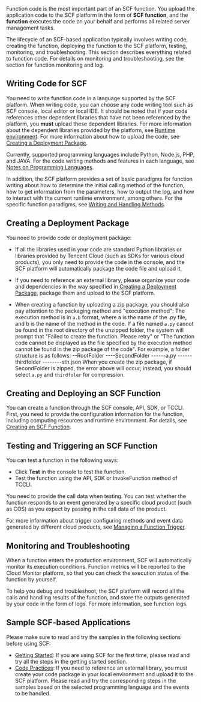 Function code is the most important part of an SCF function. You upload the application code to the SCF platform in the form of **SCF function**, and the **function** executes the code on your behalf and performs all related server management tasks.

The lifecycle of an SCF-based application typically involves writing code, creating the function, deploying the function to the SCF platform, testing, monitoring, and troubleshooting. This section describes everything related to function code. For details on monitoring and troubleshooting, see the section for function monitoring and log.

## Writing Code for SCF

You need to write function code in a language supported by the SCF platform. When writing code, you can choose any code writing tool such as SCF console, local editor or local IDE. It should be noted that if your code references other dependent libraries that have not been referenced by the platform, you **must** upload these dependent libraries. For more information about the dependent libraries provided by the platform, see [Runtime environment](https://cloud.tencent.com/document/product/583/9694#.E6.89.A7.E8.A1.8C.E7.8E.AF.E5.A2.83.E5.92.8C.E5.8F.AF.E7.94.A8.E5.BA.93). For more information about how to upload the code, see [Creating a Deployment Package](https://intl.cloud.tencent.com/document/product/583/32741).

Currently, supported programming languages include Python, Node.js, PHP, and JAVA. For the code writing methods and features in each language, see [Notes on Programming Languages](https://intl.cloud.tencent.com/document/product/583/11060).

In addition, the SCF platform provides a set of basic paradigms for function writing about how to determine the initial calling method of the function, how to get information from the parameters, how to output the log, and how to interact with the current runtime environment, among others. For the specific function paradigms, see [Writing and Handling Methods](https://cloud.tencent.com/document/product/583/9210).


## Creating a Deployment Package

You need to provide code or deployment package:

- If all the libraries used in your code are standard Python libraries or libraries provided by Tencent Cloud (such as SDKs for various cloud products), you only need to provide the code in the console, and the SCF platform will automatically package the code file and upload it.

- If you need to reference an external library, please organize your code and dependencies in the way specified in [Creating a Deployment Package](https://intl.cloud.tencent.com/document/product/583/32741), package them and upload to the SCF platform.

- When creating a function by uploading a zip package, you should also pay attention to the packaging method and "execution method":
The execution method is in `a.b` format, where a is the name of the .py file, and b is the name of the method in the code. If a file named `a.py` cannot be found in the root directory of the unzipped folder, the system will prompt that "Failed to create the function. Please retry" or "The function code cannot be displayed as the file specified by the execution method cannot be found in the zip package of the code".
For example, a folder structure is as follows:
--RootFolder
----SecondFolder
------a.py
------thirdfolder
--------sth.json
When you create the zip package, if SecondFolder is zipped, the error above will occur; instead, you should select `a.py` and `thirdfoler` for compression.

## Creating and Deploying an SCF Function

You can create a function through the SCF console, API, SDK, or TCCLI. First, you need to provide the configuration information for the function, including computing resources and runtime environment. For details, see [Creating an SCF Function](https://cloud.tencent.com/document/product/583/9207).


## Testing and Triggering an SCF Function

You can test a function in the following ways:

- Click **Test** in the console to test the function.
- Test the function using the API, SDK or InvokeFunction method of TCCLI.

You need to provide the call data when testing. You can test whether the function responds to an event generated by a specific cloud product (such as COS) as you expect by passing in the call data of the product.

For more information about trigger configuring methods and event data generated by different cloud products, see [Managing a Function Trigger](https://cloud.tencent.com/document/product/583/9705).

## Monitoring and Troubleshooting

When a function enters the production environment, SCF will automatically monitor its execution conditions. Function metrics will be reported to the Cloud Monitor platform, so that you can check the execution status of the function by yourself.

To help you debug and troubleshoot, the SCF platform will record all the calls and handling results of the function, and store the outputs generated by your code in the form of logs. For more information, see function logs.

## Sample SCF-based Applications

Please make sure to read and try the samples in the following sections before using SCF:

- [Getting Started](https://cloud.tencent.com/document/product/583/9179): If you are using SCF for the first time, please read and try all the steps in the getting started section.
- [Code Practices](https://cloud.tencent.com/document/product/583/9734): If you need to reference an external library, you must create your code package in your local environment and upload it to the SCF platform. Please read and try the corresponding steps in the samples based on the selected programming language and the events to be handled.




